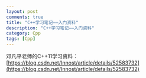 ```yaml
---
layout: post
comments: true
title: "C++学习笔记——入门资料"
description: "C++学习笔记——入门资料"
category: Cpp
tags: [Cpp]
---
```


邓凡平老师的C++11学习资料：    
[https://blog.csdn.net/Innost/article/details/52583732](https://blog.csdn.net/Innost/article/details/52583732)

